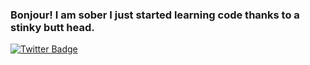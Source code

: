 ### Bonjour! I am sober I just started learning code thanks to a stinky butt head.

  <a href="https://twitter.com/IAMS0BER">
    <img src="https://img.shields.io/badge/Twitter-blue?style=for-the-badge&logo=twitter&logoColor=white" alt="Twitter Badge"/>
  </a>


